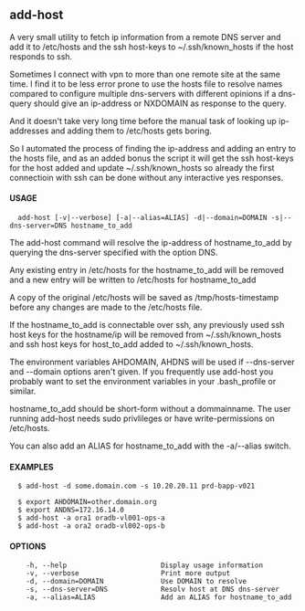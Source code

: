 ## add-host

A very small utility to fetch ip information from a remote DNS server and add it
to /etc/hosts and the ssh host-keys to ~/.ssh/known_hosts if the host responds to ssh.

Sometimes I connect with vpn to more than one remote site at the same time. I find it
to be less error prone to use the hosts file to resolve names compared to configure
multiple dns-servers with different opinions if a dns-query should give an ip-address
or NXDOMAIN as response to the query.

And it doesn't take very long time before the manual task of looking up ip-addresses
and adding them to /etc/hosts gets boring.

So I automated the process of finding the ip-address and adding an entry to the
hosts file, and as an added bonus the script it will get the ssh host-keys for
the host added and update ~/.ssh/known_hosts so already the first connectioin with
ssh can be done without any interactive yes responses.

#### USAGE
```
  add-host [-v|--verbose] [-a|--alias=ALIAS] -d|--domain=DOMAIN -s|--dns-server=DNS hostname_to_add
```
  The add-host command will resolve the ip-address of hostname_to_add by
  querying the dns-server specified with the option DNS.

  Any existing entry in /etc/hosts for the hostname_to_add will be removed and
  a new entry will be written to /etc/hosts for hostname_to_add

  A copy of the original /etc/hosts will be saved as /tmp/hosts-timestamp before
  any changes are made to the /etc/hosts file.

  If the hostname_to_add is connectable over ssh, any previously used ssh host
  keys for the hostname/ip will be removed from ~/.ssh/known_hosts and ssh
  host keys for host_to_add added to ~/.ssh/known_hosts.

  The environment variables AHDOMAIN, AHDNS will be used if --dns-server and
  --domain options aren't given. If you frequently use add-host you probably
  want to set the environment variables in your .bash_profile or similar.

  hostname_to_add should be short-form without a dommainname. The user running
  add-host needs sudo privlileges or have write-permissions on /etc/hosts.

  You can also add an ALIAS for hostname_to_add with the -a/--alias switch.

#### EXAMPLES
```
  $ add-host -d some.domain.com -s 10.20.20.11 prd-bapp-v021

  $ export AHDOMAIN=other.domain.org
  $ export ANDNS=172.16.14.0
  $ add-host -a ora1 oradb-vl001-ops-a
  $ add-host -a ora2 oradb-vl002-ops-b
```
#### OPTIONS
```
    -h, --help                       Display usage information
    -v, --verbose                    Print more output
    -d, --domain=DOMAIN              Use DOMAIN to resolve
    -s, --dns-server=DNS             Resolv host at DNS dns-server
    -a, --alias=ALIAS                Add an ALIAS for hostname_to_add
```
